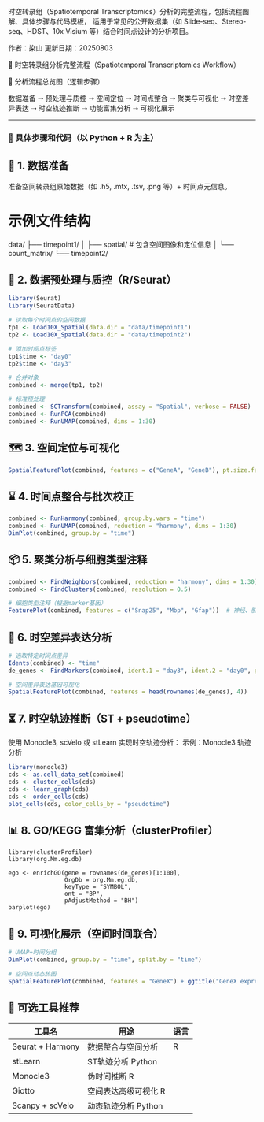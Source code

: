 时空转录组（Spatiotemporal Transcriptomics）分析的完整流程，包括流程图解、具体步骤与代码模板，
适用于常见的公开数据集（如 Slide-seq、Stereo-seq、HDST、10x Visium 等）结合时间点设计的分析项目。

作者：染山   更新日期：20250803

🧬 时空转录组分析完整流程（Spatiotemporal Transcriptomics Workflow）

🔁 分析流程总览图（逻辑步骤）

数据准备 ➝ 预处理与质控 ➝ 空间定位 ➝ 时间点整合 ➝ 聚类与可视化 ➝ 时空差异表达 ➝ 时空轨迹推断 ➝ 功能富集分析 ➝ 可视化展示

---

### 🧪 具体步骤和代码（以 Python + R 为主）

## 🧾 1. 数据准备

准备空间转录组原始数据（如 .h5, .mtx, .tsv, .png 等）+ 时间点元信息。

# 示例文件结构
data/
 ├── timepoint1/
 │    ├── spatial/        # 包含空间图像和定位信息
 │    └── count_matrix/
 └── timepoint2/

## 🧼 2. 数据预处理与质控（R/Seurat）


```r
library(Seurat)
library(SeuratData)

# 读取每个时间点的空间数据
tp1 <- Load10X_Spatial(data.dir = "data/timepoint1")
tp2 <- Load10X_Spatial(data.dir = "data/timepoint2")

# 添加时间点标签
tp1$time <- "day0"
tp2$time <- "day3"

# 合并对象
combined <- merge(tp1, tp2)

# 标准预处理
combined <- SCTransform(combined, assay = "Spatial", verbose = FALSE)
combined <- RunPCA(combined)
combined <- RunUMAP(combined, dims = 1:30)
```

## 🗺️ 3. 空间定位与可视化

```r
SpatialFeaturePlot(combined, features = c("GeneA", "GeneB"), pt.size.factor = 1.6)
```

## ⌛ 4. 时间点整合与批次校正

```r
combined <- RunHarmony(combined, group.by.vars = "time")
combined <- RunUMAP(combined, reduction = "harmony", dims = 1:30)
DimPlot(combined, group.by = "time")
```

## 📦 5. 聚类分析与细胞类型注释

```r
combined <- FindNeighbors(combined, reduction = "harmony", dims = 1:30)
combined <- FindClusters(combined, resolution = 0.5)

# 细胞类型注释（根据marker基因）
FeaturePlot(combined, features = c("Snap25", "Mbp", "Gfap"))  # 神经、胶质等
```

## 🧬 6. 时空差异表达分析

```r
# 选取特定时间点差异
Idents(combined) <- "time"
de_genes <- FindMarkers(combined, ident.1 = "day3", ident.2 = "day0", group.by = "time")

# 空间差异表达基因可视化
SpatialFeaturePlot(combined, features = head(rownames(de_genes), 4))
```

## ⏳ 7. 时空轨迹推断（ST + pseudotime）

使用 Monocle3, scVelo 或 stLearn 实现时空轨迹分析：
示例：Monocle3 轨迹分析

```r
library(monocle3)
cds <- as.cell_data_set(combined)
cds <- cluster_cells(cds)
cds <- learn_graph(cds)
cds <- order_cells(cds)
plot_cells(cds, color_cells_by = "pseudotime")
```

## 📊 8. GO/KEGG 富集分析（clusterProfiler）

```
library(clusterProfiler)
library(org.Mm.eg.db)

ego <- enrichGO(gene = rownames(de_genes)[1:100],
                OrgDb = org.Mm.eg.db, 
                keyType = "SYMBOL", 
                ont = "BP", 
                pAdjustMethod = "BH")
barplot(ego)
```

## 📌 9. 可视化展示（空间时间联合）

```r
# UMAP+时间分组
DimPlot(combined, group.by = "time", split.by = "time")

# 空间点动态热图
SpatialFeaturePlot(combined, features = "GeneX") + ggtitle("GeneX expression over time")
```

## 🧰 可选工具推荐
| 工具名 |	用途 | 语言 |
|---|---|---|
|Seurat + Harmony	| 数据整合与空间分析	| R |
|stLearn | ST轨迹分析	Python |
|Monocle3	| 伪时间推断	R |
|Giotto | 空间表达高级可视化	R |
|Scanpy + scVelo	| 动态轨迹分析	Python |
